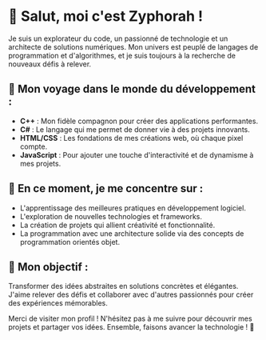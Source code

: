 # 👋 Salut, moi c'est Zyphorah !

Je suis un explorateur du code, un passionné de technologie et un architecte de solutions numériques. Mon univers est peuplé de langages de programmation et d'algorithmes, et je suis toujours à la recherche de nouveaux défis à relever.

## 🚀 Mon voyage dans le monde du développement :
- **C++** : Mon fidèle compagnon pour créer des applications performantes.
- **C#** : Le langage qui me permet de donner vie à des projets innovants.
- **HTML/CSS** : Les fondations de mes créations web, où chaque pixel compte.
- **JavaScript** : Pour ajouter une touche d'interactivité et de dynamisme à mes projets.

## 🌱 En ce moment, je me concentre sur :
- L'apprentissage des meilleures pratiques en développement logiciel.
- L'exploration de nouvelles technologies et frameworks.
- La création de projets qui allient créativité et fonctionnalité.
- La programmation avec une architecture solide via des concepts de programmation orientés objet.

## 🎯 Mon objectif :
Transformer des idées abstraites en solutions concrètes et élégantes. J'aime relever des défis et collaborer avec d'autres passionnés pour créer des expériences mémorables.

<!--
Dans le future
## 📫 Restons connectés !
- **Email** : [votre.email@example.com]
- **LinkedIn** : [Votre Profil LinkedIn]
- **Portfolio** : [Votre Portfolio]-->

Merci de visiter mon profil ! N'hésitez pas à me suivre pour découvrir mes projets et partager vos idées. Ensemble, faisons avancer la technologie ! 🌟


<!--
**Zyphorah/Zyphorah** is a ✨ _special_ ✨ repository because its `README.md` (this file) appears on your GitHub profile.

Here are some ideas to get you started:

- 🔭 I’m currently working on ...
- 🌱 I’m currently learning ...
- 👯 I’m looking to collaborate on ...
- 🤔 I’m looking for help with ...
- 💬 Ask me about ...
- 📫 How to reach me: ...
- 😄 Pronouns: ...
- ⚡ Fun fact: ...
-->
